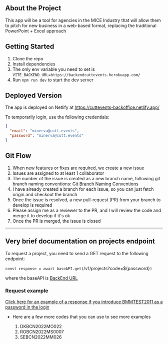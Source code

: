 ## About the Project

This app will be a tool for agencies in the MICE Industry that will allow them to pitch for new business in a web-based format, replacing the traditional PowerPoint + Excel approach

## Getting Started

1. Clone the repo
2. Install dependencies
3. The only env variable you need to set is `VITE_BACKEND_URL=https://backendcuttevents.herokuapp.com/`
4. Run `npm run dev` to start the dev server

## Deployed Version

The app is deployed on Netlify at https://cuttevents-backoffice.netlify.app/

To temporarily login, use the following credentials:

```json
{
  "email": "minerva@cutt.events",
  "password": "minerva@cutt.events"
}
```

## Git Flow

1. When new features or fixes are required, we create a new issue
2. Issues are assigned to at least 1 collaborator
3. The number of the issue is created as a new branch name, following git branch naming conventions:
   [Git Branch Naming Conventions](https://deepsource.io/blog/git-branch-naming-conventions/)
4. I have already created a branch for each issue, so you can just fetch origin and checkout the branch
5. Once the issue is resolved, a new pull-request (PR) from your branch to develop is required
6. Please assign me as a reviewer to the PR, and I will review the code and merge it to develop if it's ok
7. Once the PR is merged, the issue is closed

---

## Very brief documentation on projects endpoint

To request a project, you need to send a GET request to the following endpoint:

`const response = await baseAPI.get(`/v1/projects?code=${password}`)`

where the baseAPI is [BackEnd URL](https://backendcuttevents.herokuapp.com)

### Request example

[Click here for an example of a response if you introduce BMMTEST2011 as a password in the login](https://backendcuttevents.herokuapp.com/v1/projects?code=BMMTEST2011)

- Here are a few more codes that you can use to see more examples

  1.  DKBCN2022MO022
  2.  ROBCN2022MS0007
  3.  SEBCN2022MM026
